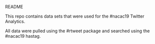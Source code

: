 ##
README

This repo contains data sets that were used for the #nacac19 Twitter Analytics. 

All data were pulled using the #rtweet package and searched using the #nacac19 hastag.


